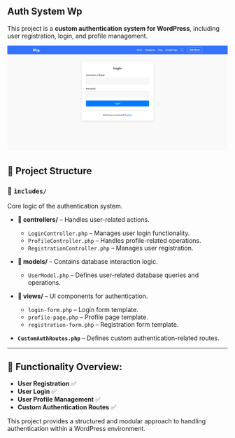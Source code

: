 ## Auth System Wp

This project is a **custom authentication system for WordPress**, including user registration, login, and profile management.

![Screenshot](https://github.com/DimaWide/07-pet-auth-system-wp/blob/main/assets/img/login.png)

## 📂 Project Structure

### 📂 `includes/`
Core logic of the authentication system.

- **📂 controllers/** – Handles user-related actions.
  - `LoginController.php` – Manages user login functionality.  
  - `ProfileController.php` – Handles profile-related operations.  
  - `RegistrationController.php` – Manages user registration.  

- **📂 models/** – Contains database interaction logic.
  - `UserModel.php` – Defines user-related database queries and operations.

- **📂 views/** – UI components for authentication.
  - `login-form.php` – Login form template.  
  - `profile-page.php` – Profile page template.  
  - `registration-form.php` – Registration form template.  

- **`CustomAuthRoutes.php`** – Defines custom authentication-related routes.

---

## 🔧 Functionality Overview:

- **User Registration** ✅  
- **User Login** ✅  
- **User Profile Management** ✅  
- **Custom Authentication Routes** ✅  

This project provides a structured and modular approach to handling authentication within a WordPress environment.
